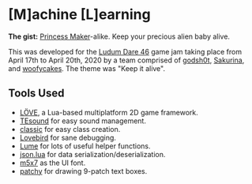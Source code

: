 # [M]achine [L]earning

**The gist:** [Princess Maker][pm]-alike. Keep your precious alien baby alive.

This was developed for the [Ludum Dare 46][ld46] game jam taking place from April 17th to April 20th, 2020 by a team comprised of [godsh0t][godo], [Sakurina][skrn], and [woofycakes][woof]. The theme was "Keep it alive".

## Tools Used

* [LÖVE][love], a Lua-based multiplatform 2D game framework.
* [TEsound][tesound] for easy sound management.
* [classic][classic] for easy class creation.
* [Lovebird][lovebird] for sane debugging.
* [Lume][lume] for lots of useful helper functions.
* [json.lua][jsonlua] for data serialization/deserialization.
* [m5x7][m5x7] as the UI font.
* [patchy][patchy] for drawing 9-patch text boxes.

[pm]: https://en.wikipedia.org/wiki/Princess_Maker
[ld46]: https://ldjam.com
[skrn]: https://twitter.com/Sakurina
[woof]: https://twitter.com/woofycakes
[godo]: https://twitter.com/godsh0t
[love]: http://love2d.org
[lume]: https://github.com/rxi/lume/
[lovebird]: https://github.com/rxi/lovebird
[classic]: https://github.com/rxi/classic
[jsonlua]: https://github.com/rxi/json.lua
[tesound]: https://love2d.org/wiki/TEsound
[m5x7]: https://managore.itch.io/m5x7
[patchy]: https://github.com/excessive/patchy